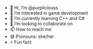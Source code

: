 - 👋 Hi, I’m @purpliciouss
- 👀 I’m interested in game development
- 🌱 I’m currently learning C++ and C#
- 💞️ I’m looking to collaborate on 
- 📫 How to reach me 
- 😄 Pronouns: she/her
- ⚡ Fun fact: 

<!---
purpliciouss/purpliciouss is a ✨ special ✨ repository because its `README.md` (this file) appears on your GitHub profile.
You can click the Preview link to take a look at your changes.
--->
